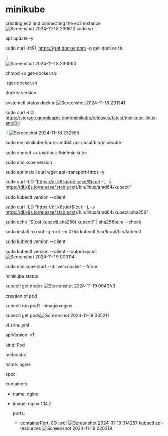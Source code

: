 # minikube
creating ec2 and connecting the ec2 instance
![Screenshot 2024-11-18 230610](https://github.com/user-attachments/assets/48722769-0d11-4658-b91a-25464ba20bf9)
sudo su -

apt update -y

sudo curl -fsSL https://get.docker.com -o get-docker.sh

ll	
![Screenshot 2024-11-18 230900](https://github.com/user-attachments/assets/1472abc5-2528-4c80-bac6-d452a60141bc)

chmod +x get-docker.sh

./get-docker.sh

docker version

systemctl status docker
![Screenshot 2024-11-18 231341](https://github.com/user-attachments/assets/0010ecf1-7ff5-4423-a54f-258dcefdaf50)

sudo curl -LO https://storage.googleapis.com/minikube/releases/latest/minikube-linux-amd64 

ll
![Screenshot 2024-11-18 232555](https://github.com/user-attachments/assets/84296b20-a230-45a8-9c55-7c0e4da2d89f)

sudo mv minikube-linux-amd64 /usr/local/bin/minikube

sudo chmod +x /usr/local/bin/minikube

sudo minikube version

sudo apt install curl wget apt-transport-https -y

sudo curl -LO "https://dl.k8s.io/release/$(curl -L -s https://dl.k8s.io/release/stable.txt)/bin/linux/amd64/kubectl"

sudo kubectl version --client 

sudo curl -LO "https://dl.k8s.io/$(curl -L -s https://dl.k8s.io/release/stable.txt)/bin/linux/amd64/kubectl.sha256"

sudo echo "$(cat kubectl.sha256) kubectl" | sha256sum --check

sudo install -o root -g root -m 0755 kubectl /usr/local/bin/kubectl

sudo kubectl version --client

sudo kubectl version --client --output=yaml
![Screenshot 2024-11-19 003114](https://github.com/user-attachments/assets/b4244b07-e040-4f6b-a94e-d56b016f2ba0)

sudo minikube start --driver=docker --force

minikube status

kubectl get nodes
![Screenshot 2024-11-19 004053](https://github.com/user-attachments/assets/495bedc3-f380-47b1-a810-b79ae5d21502)

creation of pod

kubectl run pod1 --image=nginx

kubectl get pods![Screenshot 2024-11-19 005211](https://github.com/user-attachments/assets/c649fee1-91da-478b-b776-caf1b9634a9d)

vi srinu.yml

apiVersion: v1

kind: Pod

metadata:

  name: nginx
  
spec:

  containers:
  
  - name: nginx
  - 
    image: nginx:1.14.2
    
    ports:
    
    - containerPort: 80
:wq!
![Screenshot 2024-11-19 014257](https://github.com/user-attachments/assets/ef11792e-7181-423b-b40f-e6c9c31cd539)
kubectl api-resources
![Screenshot 2024-11-19 020319](https://github.com/user-attachments/assets/2f28aea4-42c9-460b-90e2-7a93c8fbed64)



